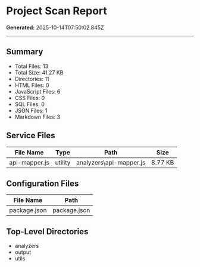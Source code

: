 # Project Scan Report

**Generated:** 2025-10-14T07:50:02.845Z

---

## Summary

- Total Files: 13
- Total Size: 41.27 KB
- Directories: 11
- HTML Files: 0
- JavaScript Files: 6
- CSS Files: 0
- SQL Files: 0
- JSON Files: 1
- Markdown Files: 3

## Service Files

| File Name | Type | Path | Size |
| --- | --- | --- | --- |
| api-mapper.js | utility | analyzers\api-mapper.js | 8.77 KB |

## Configuration Files

| File Name | Path |
| --- | --- |
| package.json | package.json |

## Top-Level Directories

- analyzers
- output
- utils


